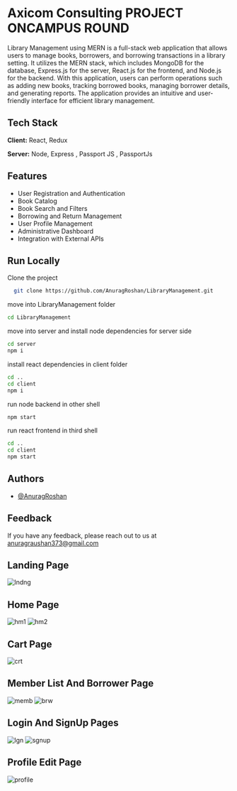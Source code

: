 # Axicom Consulting PROJECT ONCAMPUS ROUND

Library Management using MERN is a full-stack web application that allows users to manage books, borrowers, and borrowing transactions in a library setting. It utilizes the MERN stack, which includes MongoDB for the database, Express.js for the server, React.js for the frontend, and Node.js for the backend. With this application, users can perform operations such as adding new books, tracking borrowed books, managing borrower details, and generating reports. The application provides an intuitive and user-friendly interface for efficient library management.

## Tech Stack

**Client:** React, Redux

**Server:** Node, Express , Passport JS , PassportJs

## Features

- User Registration and Authentication
- Book Catalog
- Book Search and Filters
- Borrowing and Return Management
- User Profile Management
- Administrative Dashboard
- Integration with External APIs

## Run Locally

Clone the project

```bash
  git clone https://github.com/AnuragRoshan/LibraryManagement.git
```

move into LibraryManagement folder

```bash
cd LibraryManagement
```

move into server and install node dependencies for server side

```bash
cd server
npm i
```

install react dependencies in client folder

```bash
cd ..
cd client
npm i
```

run node backend in other shell

```bash
npm start
```

run react frontend in third shell

```bash
cd ..
cd client
npm start
```

## Authors

- [@AnuragRoshan](https://github.com/AnuragRoshan)

## Feedback

If you have any feedback, please reach out to us at anuragraushan373@gmail.com

## Landing Page

![lndng](https://github.com/AnuragRoshan/LibraryManagement/blob/main/client/public/web-img/landing.jpg?raw=true)

## Home Page

![hm1](https://github.com/AnuragRoshan/LibraryManagement/blob/main/client/public/web-img/home-1.jpg?raw=true)
![hm2](https://github.com/AnuragRoshan/LibraryManagement/blob/main/client/public/web-img/home-2.jpg?raw=true)

## Cart Page

![crt](https://github.com/AnuragRoshan/LibraryManagement/blob/main/client/public/web-img/cart.jpg?raw=true)

## Member List And Borrower Page

![memb](https://github.com/AnuragRoshan/LibraryManagement/blob/main/client/public/web-img/member.jpg?raw=true)
![brw](https://github.com/AnuragRoshan/LibraryManagement/blob/main/client/public/web-img/borrower.jpg?raw=true)

## Login And SignUp Pages

![lgn](https://github.com/AnuragRoshan/LibraryManagement/blob/main/client/public/web-img/logins.jpg?raw=true)
![sgnup](https://github.com/AnuragRoshan/LibraryManagement/blob/main/client/public/web-img/signup.jpg?raw=true)

## Profile Edit Page

![profile](https://github.com/AnuragRoshan/LibraryManagement/blob/main/client/public/web-img/profileEdit.jpg?raw=true)
